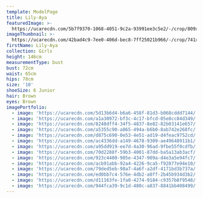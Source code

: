 ```yaml
---
template: ModelPage
title: Lily-Aya
featuredImage: >-
  https://ucarecdn.com/5b7f9370-1068-4051-9c2a-93991ee3c5e2/-/crop/809x357/0,0/-/preview/
imageThumbnail: >-
  https://ucarecdn.com/42bad4c9-7ee0-406d-bec8-7ff25021b966/-/crop/741x921/98,0/-/preview/
firstName: Lily-Aya
collection: Girls
height: 146cm
measurementType: bust
bust: 72cm
waist: 65cm
hips: 78cm
size: '10'
shoeSize: 6 Junior
hair: Brown
eyes: Brown
imagePortfolio:
  - image: 'https://ucarecdn.com/5d13b6d4-b6a6-458f-81d3-b068cddd7144/'
  - image: 'https://ucarecdn.com/a1a30972-bf3c-4c17-bfcd-05e8cc84d349/'
  - image: 'https://ucarecdn.com/8248dff4-34f5-4837-8e82-82b03141e657/'
  - image: 'https://ucarecdn.com/a5355c90-a865-494a-b6b0-8ab742e268fc/'
  - image: 'https://ucarecdn.com/d875c690-0e53-4e51-ad19-d4feac9752cd/'
  - image: 'https://ucarecdn.com/ac4336dd-a149-4678-9309-ae49648911b1/'
  - image: 'https://ucarecdn.com/a95dd919-ee7d-4a30-96ad-9fbe55f0cdfb/'
  - image: 'https://ucarecdn.com/70d2288f-59b3-4001-87dd-ba5a13ab3acf/'
  - image: 'https://ucarecdn.com/923c4400-905e-4347-909a-d4e3a5e94fc7/'
  - image: 'https://ucarecdn.com/acb91abb-92a4-4226-9ca5-f92877e94e10/'
  - image: 'https://ucarecdn.com/79ded5eb-98a7-4a6f-a2df-4171bd3b737a/'
  - image: 'https://ucarecdn.com/ed0bb7c4-576e-4db2-a0ff-2b45b934d3b2/'
  - image: 'https://ucarecdn.com/d11163fe-1fa0-4274-9184-c9357b8f9548/'
  - image: 'https://ucarecdn.com/944fca39-9c1d-480c-a837-8841bb408499/'
---
```


